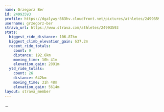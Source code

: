 ```yaml
---
name: Grzegorz Ber
id: 24993593
profile: https://dgalywyr863hv.cloudfront.net/pictures/athletes/24993593/7453165/11/large.jpg
username: grzegorz-ber
strava_url: https://www.strava.com/athletes/24993593
stats:
  biggest_ride_distance: 106.87km
  biggest_climb_elevation_gain: 637.2m
  recent_ride_totals:
    count: 9
    distance: 192.6km
    moving_time: 10h 41m
    elevation_gain: 2091m
  ytd_ride_totals:
    count: 26
    distance: 642km
    moving_time: 31h 48m
    elevation_gain: 5614m
layout: strava_member
--- 
```

...
